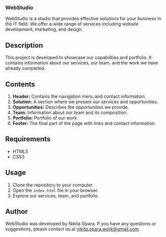 ### WebStudio

WebStudio is a studio that provides effective solutions for your business in the IT field. We offer a wide range of services including website development, marketing, and design.

## Description

This project is developed to showcase our capabilities and portfolio. It contains information about our services, our team, and the work we have already completed.

## Contents

1. **Header:** Contains the navigation menu and contact information.
2. **Solution:** A section where we present our services and opportunities.
3. **Opportunities:** Describes the opportunities we provide.
4. **Team:** Information about our team and its composition.
5. **Portfolio:** Portfolio of our work.
6. **Footer:** The final part of the page with links and contact information.

## Requirements

- HTML5
- CSS3

## Usage

1. Clone the repository to your computer.
2. Open the `index.html` file in your browser.
3. Explore our services, team, and portfolio.

## Author

WebStudio was developed by Nikita Opara. If you have any questions or suggestions, please contact us at nikita.opara.work@gmail.com.